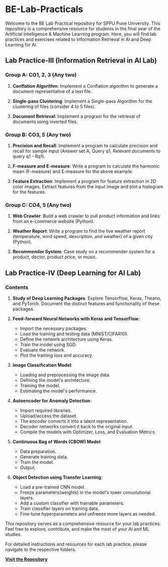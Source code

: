 # BE-Lab-Practicals

Welcome to the BE Lab Practical repository for SPPU Pune University. This repository is a comprehensive resource for students in the final year of the Artificial Intelligence & Machine Learning program. Here, you will find lab practices and exercises related to Information Retrieval in AI and Deep Learning for AI.

## Lab Practice-III (Information Retrieval in AI Lab)

### Group A: CO1, 2, 3 (Any two)

1. **Conflation Algorithm**: Implement a Conflation algorithm to generate a document representative of a text file.
   
2. **Single-pass Clustering**: Implement a Single-pass Algorithm for the clustering of files (consider 4 to 5 files).
   
3. **Document Retrieval**: Implement a program for the retrieval of documents using inverted files.

### Group B: CO3, 5 (Any two)

1. **Precision and Recall**: Implement a program to calculate precision and recall for sample input (Answer set A, Query q1, Relevant documents to query q1 - Rq1).
   
2. **F-measure and E-measure**: Write a program to calculate the harmonic mean (F-measure) and E-measure for the above example.
   
3. **Feature Extraction**: Implement a program for feature extraction in 2D color images. Extract features from the input image and plot a histogram for the features.

### Group C: CO4, 5 (Any two)

1. **Web Crawler**: Build a web crawler to pull product information and links from an e-commerce website (Python).
   
2. **Weather Report**: Write a program to find the live weather report (temperature, wind speed, description, and weather) of a given city (Python).
   
3. **Recommender System**: Case study on a recommender system for a product, doctor, product price, or music.

## Lab Practice-IV (Deep Learning for AI Lab)

### Contents

1. **Study of Deep Learning Packages**: Explore Tensorflow, Keras, Theano, and PyTorch. Document the distinct features and functionality of these packages.

2. **Feed-forward Neural Networks with Keras and TensorFlow**:
   - Import the necessary packages.
   - Load the training and testing data (MNIST/CIFAR10).
   - Define the network architecture using Keras.
   - Train the model using SGD.
   - Evaluate the network.
   - Plot the training loss and accuracy.

3. **Image Classification Model**:
   - Loading and preprocessing the image data.
   - Defining the model's architecture.
   - Training the model.
   - Estimating the model's performance.

4. **Autoencoder for Anomaly Detection**:
   - Import required libraries.
   - Upload/access the dataset.
   - The encoder converts it into a latent representation.
   - Decoder networks convert it back to the original input.
   - Compile the models with Optimizer, Loss, and Evaluation Metrics.

5. **Continuous Bag of Words (CBOW) Model**:
   - Data preparation.
   - Generate training data.
   - Train the model.
   - Output.

6. **Object Detection using Transfer Learning**:
   - Load a pre-trained CNN model.
   - Freeze parameters(weights) in the model's lower convolutional layers.
   - Add a custom classifier with trainable parameters.
   - Train classifier layers on training data.
   - Fine-tune hyperparameters and unfreeze more layers as needed.

This repository serves as a comprehensive resource for your lab practices. Feel free to explore, contribute, and make the most of your AI and ML studies.

For detailed instructions and resources for each lab practice, please navigate to the respective folders.

**[Visit the Repository](https://github.com/SakshiAP/BE-Lab-Practicals)**
